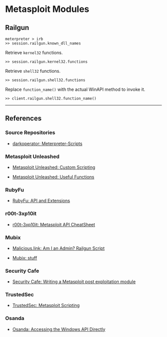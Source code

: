 # Metasploit Modules

## Railgun

```
meterpreter > irb
>> session.railgun.known_dll_names
```

Retrieve `kernel32` functions.

```
>> session.railgun.kernel32.functions
```

Retrieve `shell32` functions.

```
>> session.railgun.shell32.functions
```

Replace `function_name()` with the actual WinAPI method to invoke it.

```
>> client.railgun.shell32.function_name()
```

---
## References

### Source Repositories

- [darkoperator: Meterpreter-Scripts](https://github.com/darkoperator/Meterpreter-Scripts)

### Metasploit Unleashed

- [Metasploit Unleashed: Custom Scripting](https://www.offsec.com/metasploit-unleashed/custom-scripting/)

- [Metasploit Unleashed: Useful Functions](https://www.offsec.com/metasploit-unleashed/functions/)

### RubyFu

- [RubyFu: API and Extensions](https://rubyfu.net/module-0x5-or-exploitation-kung-fu/metasploit/meterpreter/api-and-extensions)

### r00t-3xp10it

- [r00t-3xp10it: Metasploit API CheatSheet](https://github.com/r00t-3xp10it/hacking-material-books/blob/master/metasploit-RC%5BERB%5D/metasploit-API/my-API-Cheat-sheet.md)

### Mubix

- [Malicious.link: Am I an Admin? Railgun Script](https://malicious.link/posts/2010/2010-09-13-am-i-an-admin-railgun-script/)

- [Mubix: stuff](https://github.com/mubix/stuff)

### Security Cafe

- [Security Cafe: Writing a Metasploit post exploitation module](https://securitycafe.ro/2015/04/06/writing-a-metasploit-post-exploitation-module/)

### TrustedSec

- [TrustedSec: Metasploit Scripting](https://trustedsec.com/blog/metasploit-scripting)

### Osanda

- [Osanda: Accessing the Windows API Directly](https://osandamalith.com/2015/02/19/accessing-the-windows-api-directly/)